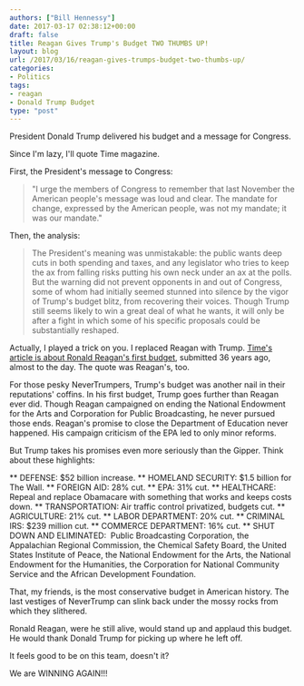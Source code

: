 ```yaml
---
authors: ["Bill Hennessy"]
date: 2017-03-17 02:38:12+00:00
draft: false
title: Reagan Gives Trump's Budget TWO THUMBS UP!
layout: blog
url: /2017/03/16/reagan-gives-trumps-budget-two-thumbs-up/
categories:
- Politics
tags:
- reagan
- Donald Trump Budget
type: "post"
---
```


President Donald Trump delivered his budget and a message for Congress.

Since I'm lazy, I'll quote Time magazine.

First, the President's message to Congress:



> "I urge the members of Congress to remember that last November the American people's message was loud and clear. The mandate for change, expressed by the American people, was not my mandate; it was our mandate."



Then, the analysis:



> The President's meaning was unmistakable: the public wants deep cuts in both spending and taxes, and any legislator who tries to keep the ax from falling risks putting his own neck under an ax at the polls. But the warning did not prevent opponents in and out of Congress, some of whom had initially seemed stunned into silence by the vigor of Trump's budget blitz, from recovering their voices. Though Trump still seems likely to win a great deal of what he wants, it will only be after a fight in which some of his specific proposals could be substantially reshaped.



Actually, I played a trick on you. I replaced Reagan with Trump. [Time's article is about Ronald Reagan's first budget](https://content.time.com/time/subscriber/article/0,33009,952923,00.html), submitted 36 years ago, almost to the day. The quote was Reagan's, too.

For those pesky NeverTrumpers, Trump's budget was another nail in their reputations' coffins. In his first budget, Trump goes further than Reagan ever did. Though Reagan campaigned on ending the National Endowment for the Arts and Corporation for Public Broadcasting, he never pursued those ends. Reagan's promise to close the Department of Education never happened. His campaign criticism of the EPA led to only minor reforms.

But Trump takes his promises even more seriously than the Gipper. Think about these highlights:




** DEFENSE: $52 billion increase.
** HOMELAND SECURITY: $1.5 billion for The Wall.
** FOREIGN AID: 28% cut.
** EPA: 31% cut.
** HEALTHCARE: Repeal and replace Obamacare with something that works and keeps costs down.
** TRANSPORTATION: Air traffic control privatized, budgets cut.
** AGRICULTURE: 21% cut.
** LABOR DEPARTMENT: 20% cut.
** CRIMINAL IRS: $239 million cut.
** COMMERCE DEPARTMENT: 16% cut.
** SHUT DOWN AND ELIMINATED:  Public Broadcasting Corporation, the Appalachian Regional Commission, the Chemical Safety Board, the United States Institute of Peace, the National Endowment for the Arts, the National Endowment for the Humanities, the Corporation for National Community Service and the African Development Foundation.


That, my friends, is the most conservative budget in American history. The last vestiges of NeverTrump can slink back under the mossy rocks from which they slithered.

Ronald Reagan, were he still alive, would stand up and applaud this budget. He would thank Donald Trump for picking up where he left off.

It feels good to be on this team, doesn't it?

We are WINNING AGAIN!!!


